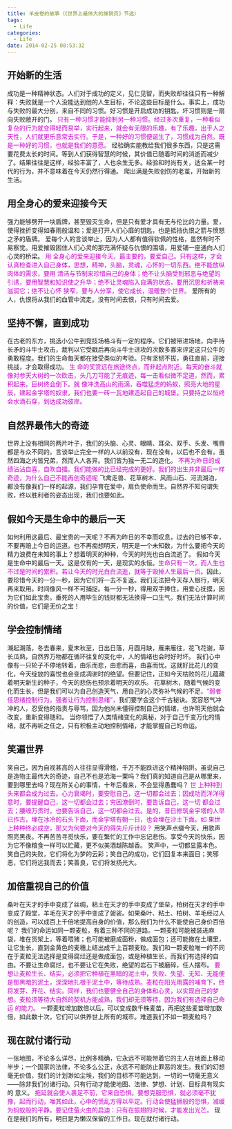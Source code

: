 ```yaml
---
title: 羊皮卷的故事（《世界上最伟大的推销员》节选）
tags:
  - Life
categories:
  - Life
date: 2014-02-25 08:53:32
---
```


## 开始新的生活
 成功是一种精神状态。人们对于成功的定义，见仁见智，而失败却往往只有一种解释：失败就是一个人没能达到他的人生目标，不论这些目标是什么。事实上，成功与失败的最大分别，来自不同的习惯。好习惯是开启成功的钥匙，坏习惯则是一扇向失败敞开的门。
 <span style="color: #cc00cc">只有一种习惯才能抑制另一种习惯。经过多次重复，一种看似复杂的行为就变得轻而易举，实行起来，就会有无限的乐趣，有了乐趣，出于人之天性，人们就更乐意常去实行。于是，一种好的习惯便诞生了，习惯成为自然。既是一种好的习惯，也就是我们的意愿。</span>
 经验确实能教给我们很多东西，只是这需要花费太长的时间。等到人们获得智慧的时候，其价值已随着时间的消逝而减少了。结果往往是这样，经验丰富了，人也余生无多。经验和时尚有关，适合某一时代的行为，并不意味着在今天仍然行得通。
 爬出满是失败创伤的老茧，开始新的生活。

## 用全身心的爱来迎接今天

强力能够劈开一块盾牌，甚至毁灭生命，但是只有爱才具有无与伦比的力量。爱，使得挫折变得如春雨般温和；爱是打开人们心靡的钥匙，也是抵挡仇恨之箭与愤怒之矛的盾牌。
 爱每个人的言谈举止，因为人人都有值得钦佩的性格，虽然有时不易察觉。用爱摧毁困住人们心灵的那充满怀疑与仇恨的围墙，用爱铺一座通向人们心灵的桥梁。
 <span style="color: #cc00cc">用 全身心的爱来迎接今天，最主要的，要爱自己。只有这样，才会认真检查进入自己身体，思想，精神，头脑，灵魂，心怀的一切东西。绝不能放纵肉体的需求，要用 清洁与节制来珍惜自己的身体；绝不让头脑受到邪恶与绝望的引诱，要用智慧和知识使之升华；绝不让灵魂陷入自满的状态，要用沉思和祈祷来滋润它；绝不让心怀 狭窄，要与人分享，使它成长，温暖整个世界。</span>
 爱所有的人，仇恨将从我们的血管中流走。没有时间去恨，只有时间去爱。

## 坚持不懈，直到成功

在古老的东方，挑选小公牛到竞技场格斗有一定的程序。它们被带进场地，向手待长矛的斗牛士攻击，裁判以它受戳后再向斗牛士进攻的次数多寡来评定这只公牛的勇敢程度。我们的生命每天都在接受类似的考验。只有坚韧不拔，勇往直前，迎接挑战，才会取得成功。
 <span style="color: #cc00cc">生 命的奖赏远在旅途终点，而非起点附近。每天的奋斗就像对参天大树的一次砍击，头几刀可能了无痕迹，每一击看似微不足道，然而，累积起来，巨树终会倒下。就 像冲洗高山的雨滴，吞噬猛虎的蚂蚁，照亮大地的星辰，建起金字塔的奴隶，我们也要一砖一瓦地建造起自己的城堡。只要持之以恒终会水滴石穿，到达成功彼岸。</span>

## 自然界最伟大的奇迹

世界上没有相同的两片叶子，我们的头脑、心灵、眼睛、耳朵、双手、头发、嘴唇都是与众不同的。言谈举止完全一样的人以前没有，现在没有，以后也不会有。虽然四海之内皆兄弟，然而人人各异。我们皆为独一无二的造化。
 <span style="color: #cc00cc">不再为昨日的成绩沾沾自喜，自吹自擂。我们能做的比已经完成的更好。我们的出生并非最后一样奇迹，为什么自己不能再创奇迹呢</span>
飞禽走兽、花草树木、风雨山石、河流湖泊，都没有像我们一样的起源，我们孕育在爱中，肩负使命而生。自然界不知何谓失败，终以胜利者的姿态出现，我们也要如此。

## 假如今天是生命中的最后一天

如何利用这最后、最宝贵的一天呢？不再为昨日的不幸而叹息，过去的已够不幸，不要再赔上今日的运道。也不再痴想明天，明天是一个未知数，为什么要把今天的精力浪费在未知的事上？想着明天的种种，今天的时光也白白流逝了。
假如今天是生命中的最后一天。这是仅有的一天，是现实的永恒。<span style="color: #cc00cc">生命只有一次，而人生也不过是时间的累积。若让今天的时光白白流逝，就等于毁掉人生最后一页。</span>因此，要珍惜今天的一分一秒，因为它们将一去不复返。我们无法把今天存入银行，明天再来取用。时间像风一样不可捕捉。每一分一秒，得用双手捧住，用爱心抚摸，因为它们如此宝贵。垂死的人用毕生的钱财都无法换得一口生气。我们无法计算时间的价值，它们是无价之宝！

## 学会控制情绪

潮起潮落，冬去春来，夏末秋至，日出日落，月圆月缺，雁来雁往，花飞花谢，草长瓜熟，自然界万物都在循环往复的变化中，人的情绪也会时好时坏。
 我们心中像有一只轮子不停地转着，由乐而悲，由悲而喜，由喜而忧。这就好比花儿的变化，今天绽放的喜悦也会变成凋谢时的绝望。但要记住，正如今天枯败的花儿蕴藏着明天新生的种子，今天的悲伤也预示着明天的欢乐。
 花草树木，随着气候的变化而生长，但是我们可以为自己创造天气，用自己的心灵弥补气候的不足<span style="color: #cc00cc">。“弱者任思绪控制行为，强者让行为控制思绪”，</span>我们要学会这个千古秘诀。宽容怒气冲冲的人，忍受他的指责与辱骂，因为他尚未懂得控制自己的情绪，也许明天他就会改变，重新变得随和。
当你领悟了人类情绪变化的奥秘，对于自己千变万化的情绪，就不再听之任之，只有积极主动地控制情绪，才能掌握自己的命运。

## 笑遍世界
 笑自己，因为自视甚高的人往往显得滑稽，千万不能跌进这个精神陷阱。虽说自己是造物主最伟大的奇迹，自己不也是沧海一栗吗？我们真的知道自己是从哪里来，要到哪里去吗？现在所关心的事情，十年后看来，不会显得愚蠢吗？
 <span style="color: #cc00cc">世 上种种到头来都会成为过去。心力衰竭时，要安慰自己，这一切都会过去；因成功而洋洋得意时，要提醒自己，这一切都会过去；穷困潦倒时，要告诉自己，这一切 都会过去；腰缠万贯时，也要告诉自己，这一切都会过去。是的，昔日修筑金宇塔的人早已作古，埋在冰冷的石头下面，而金宇塔有朝一日，也会埋在沙土下面。如 果世上种种终必成空，那又为何要对今天的得失斤斤计较？</span>
用笑声点缀今天，用歌声照亮黑夜。不再苦苦寻觅快乐，要在繁忙的工作中忘记悲伤。享受今天的快乐，因为它不像粮食一样可以贮藏，更不似美酒越陈越香。
笑声中，一切都显露本色。笑自己的失败，它们将化为梦的云彩；笑自己的成功，它们回复本来面目；笑邪恶，它们将远我而去；笑善良，它们将发扬光大。

## 加倍重视自己的价值

桑叶在天才的手中变成了丝绸，粘土在天才的手中变成了堡垒，柏树在天才的手中变成了殿堂，羊毛在天才的手中变成了袈裟。如果桑叶、粘土、柏树、羊毛经过人的创造，可以成百上千倍地提高自身的价值，那么我们为什么不能使自己身价百倍呢？
 我们的命运如同一颗麦粒，有着三种不同的道路。一颗麦粒可能被装进麻袋，堆在货架上，等着喂猪；也可能被磨成面粉，做成面包；还可能撤在土壤里，让它生长，直到金黄色的麦穗上结出成千上百颗麦粒。我们和一颗麦粒唯一的不同在于麦粒无法选择是变得腐烂还是做成面包，或是种植生长，而我们有选择的自由。不要让生命腐烂，也不要让它在失败，绝望的岩石下被磨碎，任人摆布。
 <span style="color: #cc00cc">要 想让麦粒生长、结实，必须把它种植在黑暗的泥土中，失败、失望、无知、无能便是那黑暗的泥土，深深地扎根于泥土中，等待成熟。麦粒在阳光雨露的哺育下，终 将发芽、开花、结实。同样，我们也要健全自己的身体和心灵，以实现自己的梦想。麦粒须等待大自然的契机方能成熟，我们却无须等待，因为我们有选择自己命运 的能力。</span>
 一颗麦粒增加数倍以后，可以变成数千株麦苗，再把这些麦苗增加数倍，如此数十次，它们可以供养世上所有的城市。难道我们不如一颗麦粒吗？

## 现在就付诸行动

一张地图，不论多么详尽，比例多精确，它永远不可能带着它的主人在地面上移动半步；一个国家的法律，不论多么公正，永远不可能防止罪恶的发生。我们的幻想 毫无价值，我们的计划渺如尘埃，我们的目标不可能达到，一切的一切毫无意义——除非我们付诸行动。只有行动才能使地图、法律、梦想、计划、目标具有现实的 意义。
 <span style="color: #cc00cc">拖延就会使人裹足不前，它来自恐惧。要想克服恐惧，就必须毫不犹豫，起而行动，唯其如此，心中的慌乱方得以平定。行动会使猛狮般的恐惧，减缓为蚂蚁般的平静。要记住萤火虫的启迪：只有在振翅的时候，才能发出光芒。</span>
现在是我们的所有，明日是为懒汉保留的工作日。现在就付诸行动。

